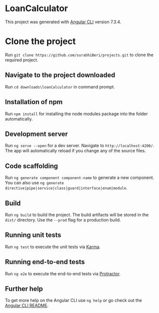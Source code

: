 # LoanCalculator

This project was generated with [Angular CLI](https://github.com/angular/angular-cli) version 7.3.4.

# Clone the project

Run `git clone https://github.com/surabhiBeri/projects.git` to clone the required project.

## Navigate to the project downloaded

Run `cd downloads\loanCalculator` in command prompt.

## Installation of npm

Run `npm install`  for installing the node modules package into the folder automatically.

## Development server

Run `ng serve --open` for a dev server. Navigate to `http://localhost:4200/`. The app will automatically reload if you change any of the source files.

## Code scaffolding

Run `ng generate component component-name` to generate a new component. You can also use `ng generate directive|pipe|service|class|guard|interface|enum|module`.

## Build

Run `ng build` to build the project. The build artifacts will be stored in the `dist/` directory. Use the `--prod` flag for a production build.

## Running unit tests

Run `ng test` to execute the unit tests via [Karma](https://karma-runner.github.io).

## Running end-to-end tests

Run `ng e2e` to execute the end-to-end tests via [Protractor](http://www.protractortest.org/).

## Further help

To get more help on the Angular CLI use `ng help` or go check out the [Angular CLI README](https://github.com/angular/angular-cli/blob/master/README.md).
